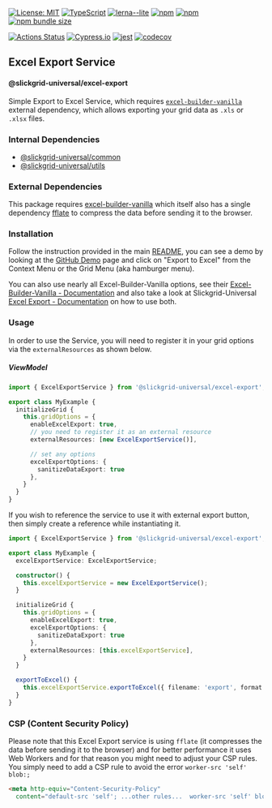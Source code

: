 [![License: MIT](https://img.shields.io/badge/License-MIT-yellow.svg)](https://opensource.org/licenses/MIT)
[![TypeScript](https://img.shields.io/badge/%3C%2F%3E-TypeScript-%230074c1.svg)](http://www.typescriptlang.org/)
[![lerna--lite](https://img.shields.io/badge/maintained%20with-lerna--lite-e137ff)](https://github.com/ghiscoding/lerna-lite)
[![npm](https://img.shields.io/npm/v/@slickgrid-universal/excel-export.svg)](https://www.npmjs.com/package/@slickgrid-universal/excel-export)
[![npm](https://img.shields.io/npm/dy/@slickgrid-universal/excel-export)](https://www.npmjs.com/package/@slickgrid-universal/excel-export)
[![npm bundle size](https://img.shields.io/bundlephobia/minzip/@slickgrid-universal/excel-export?color=success&label=gzip)](https://bundlephobia.com/result?p=@slickgrid-universal/excel-export)

[![Actions Status](https://github.com/ghiscoding/slickgrid-universal/workflows/CI%20Build/badge.svg)](https://github.com/ghiscoding/slickgrid-universal/actions)
[![Cypress.io](https://img.shields.io/badge/tested%20with-Cypress-04C38E.svg)](https://www.cypress.io/)
[![jest](https://jestjs.io/img/jest-badge.svg)](https://github.com/facebook/jest)
[![codecov](https://codecov.io/gh/ghiscoding/slickgrid-universal/branch/master/graph/badge.svg)](https://codecov.io/gh/ghiscoding/slickgrid-universal)

## Excel Export Service
#### @slickgrid-universal/excel-export

Simple Export to Excel Service, which requires [`excel-builder-vanilla`](https://github.com/ghiscoding/excel-builder-vanilla) external dependency, which allows exporting your grid data as `.xls` or `.xlsx` files.

### Internal Dependencies
- [@slickgrid-universal/common](https://github.com/ghiscoding/slickgrid-universal/tree/master/packages/common)
- [@slickgrid-universal/utils](https://github.com/ghiscoding/slickgrid-universal/tree/master/packages/utils)

### External Dependencies
This package requires [excel-builder-vanilla](https://www.npmjs.com/package/excel-builder-vanilla) which itself also has a single dependency [fflate](https://www.npmjs.com/package/fflate) to compress the data before sending it to the browser.

### Installation
Follow the instruction provided in the main [README](https://github.com/ghiscoding/slickgrid-universal#installation), you can see a demo by looking at the [GitHub Demo](https://ghiscoding.github.io/slickgrid-universal/#/example02) page and click on "Export to Excel" from the Context Menu or the Grid Menu (aka hamburger menu).

You can also use nearly all Excel-Builder-Vanilla options, see their [Excel-Builder-Vanilla - Documentation](https://ghiscoding.gitbook.io/excel-builder-vanilla/) and also take a look at Slickgrid-Universal [Excel Export - Documentation](https://ghiscoding.gitbook.io/slickgrid-universal/grid-functionalities/export-to-excel) on how to use both.

### Usage
In order to use the Service, you will need to register it in your grid options via the `externalResources` as shown below.

##### ViewModel
```ts
import { ExcelExportService } from '@slickgrid-universal/excel-export';

export class MyExample {
  initializeGrid {
    this.gridOptions = {
      enableExcelExport: true,
      // you need to register it as an external resource
      externalResources: [new ExcelExportService()],

      // set any options
      excelExportOptions: {
        sanitizeDataExport: true
      },
    }
  }
}
```

If you wish to reference the service to use it with external export button, then simply create a reference while instantiating it.
```ts
import { ExcelExportService } from '@slickgrid-universal/excel-export';

export class MyExample {
  excelExportService: ExcelExportService;

  constructor() {
    this.excelExportService = new ExcelExportService();
  }

  initializeGrid {
    this.gridOptions = {
      enableExcelExport: true,
      excelExportOptions: {
        sanitizeDataExport: true
      },
      externalResources: [this.excelExportService],
    }
  }

  exportToExcel() {
    this.excelExportService.exportToExcel({ filename: 'export', format: FileType.xlsx });
  }
}
```

### CSP (Content Security Policy)
Please note that this Excel Export service is using `fflate` (it compresses the data before sending it to the browser) and for better performance it uses Web Workers and for that reason you might need to adjust your CSP rules. You simply need to add a CSP rule to avoid the error `worker-src 'self' blob:;`

```html
<meta http-equiv="Content-Security-Policy"
  content="default-src 'self'; ...other rules...  worker-src 'self' blob:;" />
```